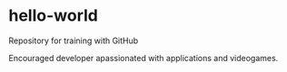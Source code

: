 # hello-world
Repository for training with GitHub

Encouraged developer apassionated with applications and videogames.


